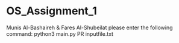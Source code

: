 # OS_Assignment_1
Munis Al-Bashaireh &amp; Fares Al-Shubeilat
please enter the following command: 
python3 main.py PR inputfile.txt

